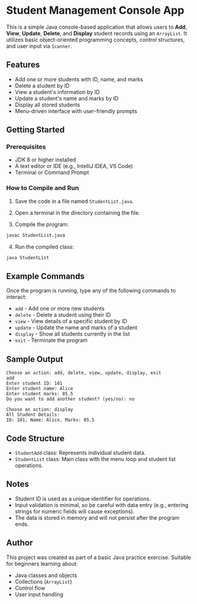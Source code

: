 # Student Management Console App

This is a simple Java console-based application that allows users to **Add**, **View**, **Update**, **Delete**, and **Display** student records using an `ArrayList`. It utilizes basic object-oriented programming concepts, control structures, and user input via `Scanner`.

## Features

- Add one or more students with ID, name, and marks
- Delete a student by ID
- View a student's information by ID
- Update a student's name and marks by ID
- Display all stored students
- Menu-driven interface with user-friendly prompts

## Getting Started

### Prerequisites

- JDK 8 or higher installed
- A text editor or IDE (e.g., IntelliJ IDEA, VS Code)
- Terminal or Command Prompt

### How to Compile and Run

1. Save the code in a file named `StudentList.java`.

2. Open a terminal in the directory containing the file.

3. Compile the program:

```bash
javac StudentList.java
```

4. Run the compiled class:

```bash
java StudentList
```

## Example Commands

Once the program is running, type any of the following commands to interact:

- `add` - Add one or more new students
- `delete` - Delete a student using their ID
- `view` - View details of a specific student by ID
- `update` - Update the name and marks of a student
- `display` - Show all students currently in the list
- `exit` - Terminate the program

## Sample Output

```
Choose an action: add, delete, view, update, display, exit
add
Enter student ID: 101
Enter student name: Alice
Enter student marks: 85.5
Do you want to add another student? (yes/no): no

Choose an action: display
All Student Details:
ID: 101, Name: Alice, Marks: 85.5
```

## Code Structure

- `StudentAdd` class: Represents individual student data.
- `StudentList` class: Main class with the menu loop and student list operations.

## Notes

- Student ID is used as a unique identifier for operations.
- Input validation is minimal, so be careful with data entry (e.g., entering strings for numeric fields will cause exceptions).
- The data is stored in memory and will not persist after the program ends.

## Author

This project was created as part of a basic Java practice exercise. Suitable for beginners learning about:
- Java classes and objects
- Collections (`ArrayList`)
- Control flow
- User input handling